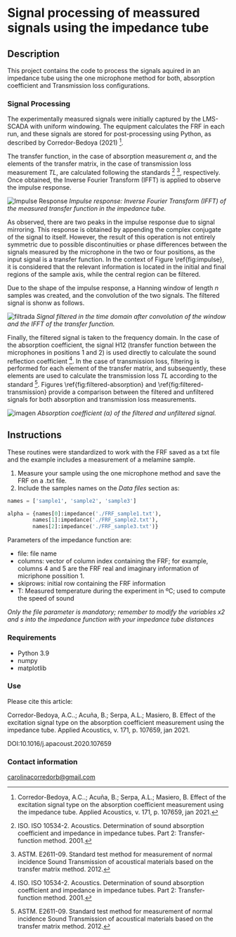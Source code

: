 # Signal processing of meassured signals using the impedance tube

## Description

This project contains the code to process the signals aquired in an impedance tube using the one microphone method for both, absorption coefficient and Transmission loss configurations. 

### Signal Processing

The experimentally measured signals were initially captured by the LMS-SCADA with uniform windowing. The equipment calculates the FRF in each run, and these signals are stored for post-processing using Python, as described by Corredor-Bedoya (2021) [^1^]. 

The transfer function, in the case of absorption measurement $\alpha$, and the elements of the transfer matrix, in the case of transmission loss measurement $TL$, are calculated following the standards [^3^] [^4^], respectively. 
Once obtained, the Inverse Fourier Transform (IFFT) is applied to observe the impulse response.

![Impulse Response](https://github.com/carolinacorredorb/impedance_tube/assets/149263204/6a5e4dac-fd57-454a-9ad3-a3253ddb4a9f)
*Impulse response: Inverse Fourier Transform (IFFT) of the measured transfer function in the impedance tube.*

As observed, there are two peaks in the impulse response due to signal mirroring. This response is obtained by appending the complex conjugate of the signal to itself. 
However, the result of this operation is not entirely symmetric due to possible discontinuities or phase differences between the signals measured by the microphone in the two or four positions, as the input signal is a transfer function. 
In the context of Figure \ref{fig:impulse}, it is considered that the relevant information is located in the initial and final regions of the sample axis, while the central region can be filtered.

Due to the shape of the impulse response, a Hanning window of length $n$ samples was created, and the convolution of the two signals.
The filtered signal is shonw as follows.

![filtrada](https://github.com/carolinacorredorb/impedance_tube/assets/149263204/cb5eb287-136c-45d6-864f-caa4c7b3ee47)
*Signal filtered in the time domain after convolution of the window and the IFFT of the transfer function.*

Finally, the filtered signal is taken to the frequency domain. In the case of the absorption coefficient, the signal H12 (transfer function between the microphones in positions 1 and 2) is used directly to calculate the sound reflection coefficient [^3^]. In the case of transmission loss, filtering is performed for each element of the transfer matrix, and subsequently, these elements are used to calculate the transmission loss $TL$ according to the standard [^4^]. Figures \ref{fig:filtered-absorption} and \ref{fig:filtered-transmission} provide a comparison between the filtered and unfiltered signals for both absorption and transmission loss measurements.

![imagen](https://github.com/carolinacorredorb/impedance_tube/assets/149263204/9da649cd-0de4-40cc-be04-af3efa6f1ac9)
*Absorption coefficient ($\alpha$) of the filtered and unfiltered signal.*

[^1^]: Corredor-Bedoya, A.C..; Acuña, B.; Serpa, A.L.; Masiero, B. Effect of the excitation signal type on the absorption coefficient measurement using the impedance tube. Applied Acoustics, v. 171, p. 107659, jan 2021.

[^3^]: ISO. ISO 10534-2. Acoustics. Determination of sound absorption coefficient and impedance in impedance tubes. Part 2: Transfer-function method. 2001.

[^4^]: ASTM. E2611-09. Standard test method for measurement of normal incidence Sound Transmission of acoustical materials based on the transfer matrix method. 2012.

## Instructions

These routines were standardized to work with the FRF saved as a txt file and the example includes a measurement of a melamine sample.

1. Measure your sample using the one microphone method and save the FRF on a .txt file.
2. Include the samples names on the *Data files* section as:

```python
names = ['sample1', 'sample2', 'sample3']

alpha = {names[0]:impedance('./FRF_sample1.txt'),
        names[1]:impedance('./FRF_sample2.txt'),
        names[2]:impedance('./FRF_sample3.txt')}
```

Parameters of the impedance function are: 

- file: file name
- columns: vector of column index containing the FRF; for example, columns 4 and 5 are the FRF real and imaginary information of micriphone possition 1. 
- skiprows: initial row containing the FRF information
- T: Measured temperature during the experiment in ºC; used to compute the speed of sound

*Only the file parameter is mandatory; remember to modify the variables x2 and s into the impedance function with your impedance tube distances*

### Requirements

- Python 3.9
- numpy
- matplotlib

### Use

Please cite this article: 

Corredor-Bedoya, A.C..; Acuña, B.; Serpa, A.L.; Masiero, B. Effect of the excitation signal type on the absorption coefficient measurement using the impedance tube. Applied Acoustics, v. 171, p. 107659, jan 2021.

DOI:10.1016/j.apacoust.2020.107659

### Contact information
carolinacorredorb@gmail.com
